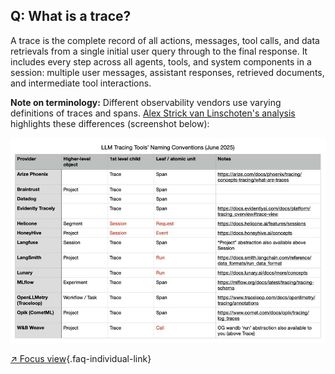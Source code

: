 ## Q: What is a trace?

A trace is the complete record of all actions, messages, tool calls, and data retrievals from a single initial user query through to the final response. It includes every step across all agents, tools, and system components in a session: multiple user messages, assistant responses, retrieved documents, and intermediate tool interactions.

**Note on terminology:** Different observability vendors use varying definitions of traces and spans. [Alex Strick van Linschoten's analysis](https://mlops.systems/posts/2025-06-04-instrumenting-an-agentic-app-with-arize-phoenix-and-litellm.html#llm-tracing-tools-naming-conventions-june-2025) highlights these differences (screenshot below):

![Vendor differences in trace definitions as of 2025-07-02](alex.jpeg)

[↗ Focus view](/blog/posts/evals-faq/what-is-a-trace.html){.faq-individual-link}